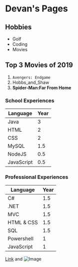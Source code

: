 
# **Devan's Pages**
## Hobbies
- Golf
- Coding
- Movies

## Top 3 Movies of 2019
1. `Avengers: Endgame`
2. Hobbs_and_Shaw
3. **Spider-Man:Far From Home**

### School Experiences
| Language    | Year        |
| ----------- | ----------- |
| Java        | 3           |
| HTML        | 2           |
| CSS         | 2           |
| MySQL       | 1.5         |
| NodeJS      | 0.5         |
| JavaScript  | 0.5         |

### Professional Experiences
| Language    | Year        |
| ----------- | ----------- |
| C#          | 1.5         |
| .NET        | 1.5         |
| MVC         | 1.5         |
| HTML & CSS  | 1.5         |
| SQL         | 1.5         |
| Powershell  | 1           |
| JavaScript  | 1           |


[Link](https://www.google.com/url?sa=i&source=images&cd=&ved=2ahUKEwiZp9awveLkAhV2FjQIHeB_AWsQjRx6BAgBEAQ&url=https%3A%2F%2Fwww.fandangonow.com%2Fdetails%2Fmovie%2Favengers-endgame-2019%2FMMVAF76018A477C2826A4EC8747C40B7BE27&psig=AOvVaw2SpLDBq3eZICbPkbJ34XgF&ust=1569174683838532) and ![Image](https://img01.mgo-images.com/image/thumbnail/v2/content/MMVAF76018A477C2826A4EC8747C40B7BE27.jpeg)
```

